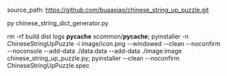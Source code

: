 <!-- ------------------------------------------------------------------------
Copyright (c) 2023 project Chinese string up puzzle
This project is licensed under GNU GPL version 2.0 or above 
author: buaaxiao
-- ------------------------------------------------------------------------- -->
source_path: https://github.com/buaaxiao/chinese_string_up_puzzle.git 

<!-- 成语库生成 -->
py chinese_string_dict_generator.py

<!-- mac打包： -->
<!-- pip install Pillow; -->
rm -rf build dist logs __pycache__ xcommon/__pycache__;
pyinstaller -n ChineseStringUpPuzzle -i image/icon.png --windowed --clean --noconfirm --noconsole --add-data ./data:data --add-data ./image:image chinese_string_up_puzzle.py;
pyinstaller --clean --noconfirm ChineseStringUpPuzzle.spec

